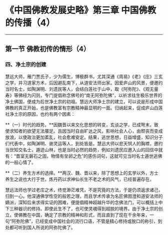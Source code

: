# 《中国佛教发展史略》第三章 中国佛教的传播（4）

------

## 第一节 佛教初传的情形（4）

### 四、净土宗的创建

慧远大师，雁门贾氏子，少为儒生，博极群书，尤其深通《周易》《老》《庄》三玄之学，并习道家方术，后因避乱南下，从道安法师出家。因爱庐山的风景，便邀约当时名士，如陶渊明、刘遗民等人，会结白莲社于山中，取《阿弥陀》、《观无量寿》等佛经为闪则，专门提倡称念佛号的“南无阿弥陀佛”，以祈求往生极乐世界的净土佛国，便成为后世净土宗的初祖。慧远大师净土宗的建立，可以说是形成中国佛教的真正开始，也是佛教富有宗教精神最显明的一面。归纳起来，促成庐山白莲社净土宗的原因，也约有两个因素：

**（一）时代的趋势。**因魏晋以来文化思想的转变，玄谈之学，已成弩末，致使求知者的欲望无法餍足。且因当时自由旷达之风，影响社会人心，由颓丧而变成放浪，以使政治更加紊乱，社会愈难安定。结果，逃世思想，日益增盛，知识分子们代表中，如陶渊明、谢灵运等人，到处皆是。慧远大师以悲天悯人的胸襟，邀约当世知交名士，遁迹山林，也是当时必然的趋势，例如刘遗民应邀入山的回信中就有：“晋室无磐石之固，物情有垒卵之危”的感伤词句，这就可见当时名士遁世逃佛的一般心情了。

**（二）养生方术的选择。**两汉、魏、晋以来，除了思想上的玄学以外，方士养生之说也大行于世，炼丹药以求神仙长生不老之术的风气，已经普遍存在。

慧远法师也学过老庄之术，终觉渺茫难凭，不是究竟的方法，于是仍须返求诸己，归到一心。他深通佛学性空的般若之理，而且学术传承为名匠佛图澄和道安法师的嫡派，深知后来求得实证的困难，便提倡精神超越升华的念佛法门，可以概括上中下三种器识的修持。即使此生不了，也可使灵魂得到超脱的境界。由于净土宗的创立，使佛教在中国，确定了宗教的精神和形式，而且直到了现在千余年来，一句“阿弥陀佛”，已经变成中国社会的流行口语，不管是精心修持或脱口的称引，到处都可听到国人所说的阿弥陀佛了。

